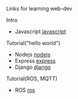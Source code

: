 Links for learning web-dev

Intro
- Javascript [javascript]

Tutorial("hello world")
- Nodejs [nodejs]
- Express [express]
- Django [django]

Tutorial(ROS, MQTT)
- ROS [ros]

[javascript]: https://developer.mozilla.org/ko/docs/Learn/JavaScript/First_steps/What_is_JavaScript
[express]: https://blogger.pe.kr/789
[nodejs]:https://javafa.gitbooks.io/nodejs_server_basic/content/
[django]:https://m.blog.naver.com/shino1025/221316480686
[ros]:http://wiki.ros.org/ROS/Tutorials
